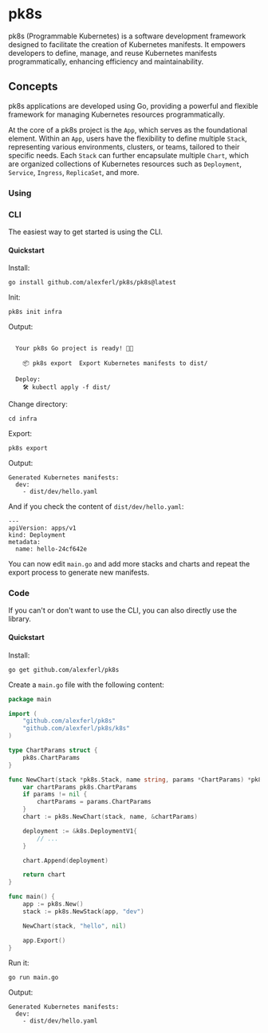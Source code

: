 # pk8s
pk8s (Programmable Kubernetes) is a software development framework designed to facilitate the creation of Kubernetes manifests.
It empowers developers to define, manage, and reuse Kubernetes manifests programmatically, enhancing efficiency and maintainability.

## Concepts

pk8s applications are developed using Go, providing a powerful and flexible framework for managing Kubernetes resources programmatically.

At the core of a pk8s project is the `App`, which serves as the foundational element.
Within an `App`, users have the flexibility to define multiple `Stack`, representing various environments, clusters, or teams, tailored to their specific needs.
Each `Stack` can further encapsulate multiple `Chart`, which are organized collections of Kubernetes resources such as `Deployment`, `Service`, `Ingress`, `ReplicaSet`, and more.

### Using
### CLI
The easiest way to get started is using the CLI.

#### Quickstart
Install:
```shell
go install github.com/alexferl/pk8s/pk8s@latest
```

Init:
```shell
pk8s init infra
```

Output:
```

  Your pk8s Go project is ready! 🚀✨

    📦 pk8s export  Export Kubernetes manifests to dist/

  Deploy:
    🛠️ kubectl apply -f dist/

```

Change directory:
```shell
cd infra
```

Export:
```shell
pk8s export
```

Output:
```
Generated Kubernetes manifests:
  dev:
    - dist/dev/hello.yaml
```

And if you check the content of `dist/dev/hello.yaml`:
```
---
apiVersion: apps/v1
kind: Deployment
metadata:
  name: hello-24cf642e
```

You can now edit `main.go` and add more stacks and charts and repeat the export process to generate new manifests.

### Code
If you can't or don't want to use the CLI, you can also directly use the library.

#### Quickstart
Install:
```shell
go get github.com/alexferl/pk8s
```

Create a `main.go` file with the following content:

```go
package main

import (
	"github.com/alexferl/pk8s"
	"github.com/alexferl/pk8s/k8s"
)

type ChartParams struct {
	pk8s.ChartParams
}

func NewChart(stack *pk8s.Stack, name string, params *ChartParams) *pk8s.Chart {
	var chartParams pk8s.ChartParams
	if params != nil {
		chartParams = params.ChartParams
	}
	chart := pk8s.NewChart(stack, name, &chartParams)

	deployment := &k8s.DeploymentV1{
		// ...
	}

	chart.Append(deployment)

	return chart
}

func main() {
	app := pk8s.New()
	stack := pk8s.NewStack(app, "dev")

	NewChart(stack, "hello", nil)

	app.Export()
}
```

Run it:
```shell
go run main.go
```

Output:
```
Generated Kubernetes manifests:
  dev:
    - dist/dev/hello.yaml
```
